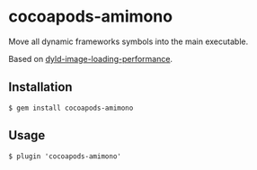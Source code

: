 # cocoapods-amimono

Move all dynamic frameworks symbols into the main executable.

Based on [dyld-image-loading-performance](https://github.com/stepanhruda/dyld-image-loading-performance).

## Installation

    $ gem install cocoapods-amimono

## Usage

    $ plugin 'cocoapods-amimono'
